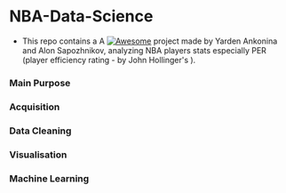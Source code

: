 # NBA-Data-Science
- This repo contains a A  [![Awesome](https://cdn.rawgit.com/sindresorhus/awesome/d7305f38d29fed78fa85652e3a63e154dd8e8829/media/badge.svg)](https://github.com/sindresorhus/awesome) project made by Yarden Ankonina and Alon Sapozhnikov, analyzing NBA players stats especially PER (player efficiency rating - by  John Hollinger's ).

### Main Purpose
### Acquisition
### Data Cleaning
### Visualisation
### Machine Learning
